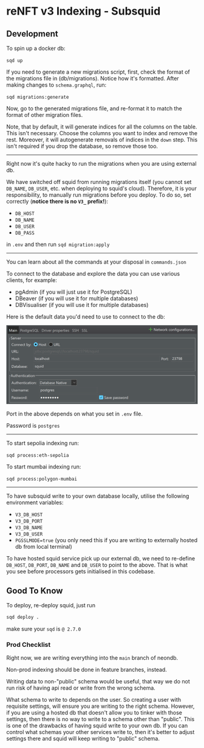 # reNFT v3 Indexing - Subsquid

## Development

To spin up a docker db:

`sqd up`

If you need to generate a new migrations script, first, check the format of the migrations file in (db/migrations). Notice how it's formatted. After making changes to `schema.graphql`, run:

`sqd migrations:generate`

Now, go to the generated migrations file, and re-format it to match the format of other migration files.

Note, that by default, it will generate indices for all the columns on the table. This isn't necessary. Choose the columns you want to index and remove the rest. Moreover, it will autogenerate removals of indices in the `down` step. This isn't required if you drop the database, so remove those too.

---

Right now it's quite hacky to run the migrations when you are using external db.

We have switched off squid from running migrations itself (you cannot set `DB_NAME`, `DB_USER`, etc. when deploying to squid's cloud). Therefore, it is your responsibility, to manually run migrations before you deploy. To do so, set correctly (**notice there is no `V3_` prefix!**):

- `DB_HOST`
- `DB_NAME`
- `DB_USER`
- `DB_PASS`

in `.env` and then run `sqd migration:apply`

---

You can learn about all the commands at your disposal in `commands.json`

To connect to the database and explore the data you can use various clients, for example:

- pgAdmin (if you will just use it for PostgreSQL)
- DBeaver (if you will use it for multiple databases)
- DBVisualiser (if you will use it for multiple databases)

Here is the default data you'd need to use to connect to the db:

![squid db config](./assets/squid-db.png)

Port in the above depends on what you set in `.env` file.

Password is `postgres`

---

To start sepolia indexing run:

`sqd process:eth-sepolia`

To start mumbai indexing run:

`sqd process:polygon-mumbai`

---

To have subsquid write to your own database locally, utilise the following environment variables:

- `V3_DB_HOST`
- `V3_DB_PORT`
- `V3_DB_NAME`
- `V3_DB_USER`
- `PGSSLMODE=true` (you only need this if you are writing to externally hosted db from local terminal)

To have hosted squid service pick up our external db, we need to re-define `DB_HOST`, `DB_PORT`, `DB_NAME` and `DB_USER` to point to the above. That is what you see before processors gets initialised in this codebase.

## Good To Know

To deploy, re-deploy squid, just run

```bash
sqd deploy .
```

make sure your `sqd` is `@ 2.7.0`

### Prod Checklist

Right now, we are writing everything into the `main` branch of neondb.

Non-prod indexing should be done in feature branches, instead.

Writing data to non-"public" schema would be useful, that way we do not run risk of having api read or write from the wrong schema.

What schema to write to depends on the user. So creating a user with requisite settings, will ensure you are writing to the right schema. However, if you are using a hosted db that doesn't allow you to tinker with those settings, then there is no way to write to a schema other than "public". This is one of the drawbacks of having squid write to your own db. If you can control what schemas your other services write to, then it's better to adjust settings there and squid will keep writing to "public" schema.
